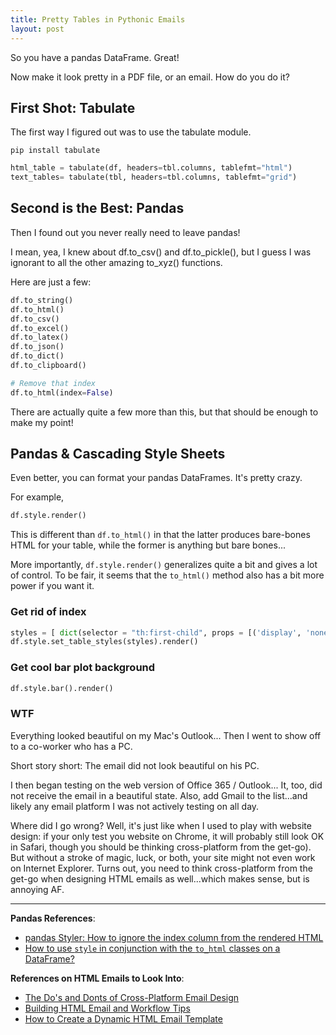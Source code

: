 ```yaml
---
title: Pretty Tables in Pythonic Emails
layout: post
---
```


So you have a pandas DataFrame.  Great!

Now make it look pretty in a PDF file, or an email.  How do you do it?


## First Shot: Tabulate
The first way I figured out was to use the tabulate module.

```
pip install tabulate
```

```python
html_table = tabulate(df, headers=tbl.columns, tablefmt="html") 
text_tables= tabulate(tbl, headers=tbl.columns, tablefmt="grid") 
```

## Second is the Best: Pandas
Then I found out you never really need to leave pandas!

I mean, yea, I knew about df.to_csv() and df.to_pickle(), but I guess I was ignorant to all the other 
amazing to_xyz() functions.

Here are just a few:
```python
df.to_string()
df.to_html()
df.to_csv()
df.to_excel()
df.to_latex()
df.to_json()
df.to_dict()
df.to_clipboard()

# Remove that index
df.to_html(index=False)
```

There are actually quite a few more than this, but that should be enough to make my point!

## Pandas & Cascading Style Sheets
Even better, you can format your pandas DataFrames.  It's pretty crazy.

For example, 
```python
df.style.render()
```

This is different than `df.to_html()` in that the latter produces bare-bones HTML for your table, while
the former is anything but bare bones...

More importantly, `df.style.render()` generalizes quite a bit and gives a lot of control.  To be fair, it seems
that the `to_html()` method also has a bit more power if you want it.


### Get rid of index 
```python
styles = [ dict(selector = "th:first-child", props = [('display', 'none')]) ]
df.style.set_table_styles(styles).render()
```

### Get cool bar plot background
```python
df.style.bar().render()
```

### WTF
Everything looked beautiful on my Mac's Outlook... Then I went to show off to a co-worker who has a PC.

Short story short: The email did not look beautiful on his PC.  

I then began testing on the web version of Office 365 / Outlook... It, too, did not receive the email
in a beautiful state.  Also, add Gmail to the list...and likely any email platform I was not actively
testing on all day.

Where did I go wrong?  Well, it's just like when I used to play with website design: if your only test you website on Chrome,
it will probably still look OK in Safari, though you should be thinking cross-platform from the get-go).  But without
a stroke of magic, luck, or both, your site might not even work on Internet Explorer.  Turns out, you need to think
cross-platform from the get-go when designing HTML emails as well...which makes sense, but is annoying AF.





--------------------------------------------------------------------------

**Pandas References**:
* [pandas Styler: How to ignore the index column from the rendered HTML](https://stackoverflow.com/questions/34714145/pandas-styler-how-to-ignore-the-index-column-from-the-rendered-html)
* [How to use `style` in conjunction with the `to_html` classes on a DataFrame?](https://stackoverflow.com/questions/42629171/how-to-use-style-in-conjunction-with-the-to-html-classes-on-a-dataframe)

**References on HTML Emails to Look Into**:
* [The Do's and Donts of Cross-Platform Email Design](https://sendgrid.com/docs/Classroom/Build/Format_Content/html_rendering__the_dos_and_donts_of_cross_platform_email_design.html)
* [Building HTML Email and Workflow Tips](http://blog.mailgun.com/building-html-email-and-workflow-tips/)
* [How to Create a Dynamic HTML Email Template](http://www.assafelovic.com/blog/2016/4/29/how-to-create-a-dynamic-html-email-template)




